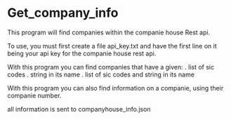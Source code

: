 # Get_company_info
This program will find companies within the companie house Rest api.

To use, you must first create a file api_key.txt and have the first line on it being your api key for the companie house rest api.

With this program you can find companies that have a given:
. list of sic codes 
. string in its name
. list of sic codes and string in its name

With this program  you can also find information on a companie, using their companie number.

all information is sent to companyhouse_info.json